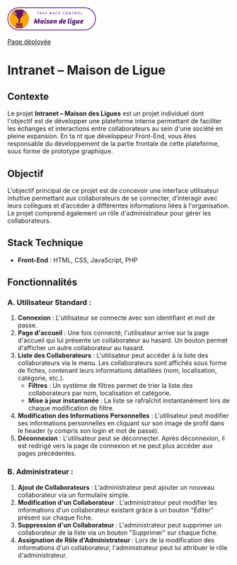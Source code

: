 <img src="./asset/Maison_des_ligues_transparent-.png" alt="Maison des Ligues" width="200"/>

[Page déployée](https://georges-lucas.github.io/maison-des-ligue/)

# Intranet – Maison de Ligue

## Contexte

Le projet **Intranet – Maison des Ligues** est un projet individuel dont l'objectif est de développer une plateforme interne permettant de faciliter les échanges et interactions entre collaborateurs au sein d'une société en pleine expansion. En ta nt que développeur Front-End, vous êtes responsable du développement de la partie frontale de cette plateforme, sous forme de prototype graphique.

## Objectif

L'objectif principal de ce projet est de concevoir une interface utilisateur intuitive permettant aux collaborateurs de se connecter, d’interagir avec leurs collègues et d’accéder à différentes informations liées à l'organisation. Le projet comprend également un rôle d'administrateur pour gérer les collaborateurs.

## Stack Technique

- **Front-End** : HTML, CSS, JavaScript, PHP

## Fonctionnalités

### A. Utilisateur Standard :

1. **Connexion** : L'utilisateur se connecte avec son identifiant et mot de passe.
2. **Page d'accueil** : Une fois connecté, l'utilisateur arrive sur la page d'accueil qui lui présente un collaborateur au hasard. Un bouton permet d'afficher un autre collaborateur au hasard.
3. **Liste des Collaborateurs** : L'utilisateur peut accéder à la liste des collaborateurs via le menu. Les collaborateurs sont affichés sous forme de fiches, contenant leurs informations détaillées (nom, localisation, catégorie, etc.).
   - **Filtres** : Un système de filtres permet de trier la liste des collaborateurs par nom, localisation et catégorie.
   - **Mise à jour instantanée** : La liste se rafraîchit instantanément lors de chaque modification de filtre.
4. **Modification des Informations Personnelles** : L'utilisateur peut modifier ses informations personnelles en cliquant sur son image de profil dans le header (y compris son login et mot de passe).
5. **Déconnexion** : L'utilisateur peut se déconnecter. Après déconnexion, il est redirigé vers la page de connexion et ne peut plus accéder aux pages précédentes.

### B. Administrateur :

1. **Ajout de Collaborateurs** : L'administrateur peut ajouter un nouveau collaborateur via un formulaire simple.
2. **Modification d'un Collaborateur** : L'administrateur peut modifier les informations d'un collaborateur existant grâce à un bouton "Éditer" présent sur chaque fiche.
3. **Suppression d'un Collaborateur** : L'administrateur peut supprimer un collaborateur de la liste via un bouton "Supprimer" sur chaque fiche.
4. **Assignation de Rôle d'Administrateur** : Lors de la modification des informations d'un collaborateur, l'administrateur peut lui attribuer le rôle d'administrateur.
